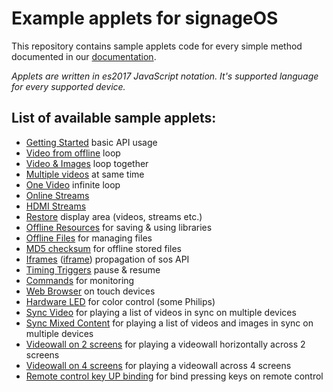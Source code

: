 # Example applets for signageOS

This repository contains sample applets code for every simple method documented in our [documentation](https://docs.signageos.io/api/sos-applet-api/).

*Applets are written in es2017 JavaScript notation. It's supported language for every supported device.*

## List of available sample applets:

- [Getting Started](https://github.com/signageos/applet-examples/blob/master/index.html) basic API usage
- [Video from offline](https://github.com/signageos/applet-examples/blob/master/examples/video-loop-offline/index.html) loop
- [Video & Images](https://github.com/signageos/applet-examples/blob/master/examples/video-and-images/index.html) loop together
- [Multiple videos](https://github.com/signageos/applet-examples/blob/master/examples/video-multiple/index.html) at same time
- [One Video](https://github.com/signageos/applet-examples/blob/master/examples/video-loop-one/index.html) infinite loop
- [Online Streams](https://github.com/signageos/applet-examples/blob/master/examples/stream/index.html)
- [HDMI Streams](https://github.com/signageos/applet-examples/blob/master/examples/stream-hdmi-port/index.html)
- [Restore](https://github.com/signageos/applet-examples/blob/master/examples/restore/index.html) display area (videos, streams etc.)
- [Offline Resources](https://github.com/signageos/applet-examples/blob/master/examples/offline-resources/index.html) for saving & using libraries
- [Offline Files](https://github.com/signageos/applet-examples/blob/master/examples/offline-files/index.html) for managing files
- [MD5 checksum](https://github.com/signageos/applet-examples/blob/master/examples/md5-checksum/index.html) for offline stored files
- [Iframes](https://github.com/signageos/applet-examples/blob/master/examples/iframes/index.html) ([iframe](https://github.com/signageos/applet-examples/blob/master/examples/iframes/iframe.html)) propagation of sos API
- [Timing Triggers](https://github.com/signageos/applet-examples/blob/master/examples/timing-triggers/index.html) pause & resume
- [Commands](https://github.com/signageos/applet-examples/blob/master/examples/command/index.html) for monitoring
- [Web Browser](https://github.com/signageos/applet-examples/blob/master/examples/browser/index.html) on touch devices
- [Hardware LED](https://github.com/signageos/applet-examples/blob/master/examples/hardware-led/index.html) for color control (some Philips)
- [Sync Video](https://github.com/signageos/applet-examples/blob/master/examples/sync-video/index.html) for playing a list of videos in sync on multiple devices
- [Sync Mixed Content](https://github.com/signageos/applet-examples/blob/master/examples/sync-mixed-content/index.html) for playing a list of videos and images in sync on multiple devices
- [Videowall on 2 screens](https://github.com/signageos/applet-examples/blob/master/examples/videowall-2screens/index.html) for playing a videowall horizontally across 2 screens
- [Videowall on 4 screens](https://github.com/signageos/applet-examples/blob/master/examples/videowall-4screens/index.html) for playing a videowall across 4 screens
- [Remote control key UP binding](https://github.com/signageos/applet-examples/blob/master/examples/remote-control/index.html) for bind pressing keys on remote control
